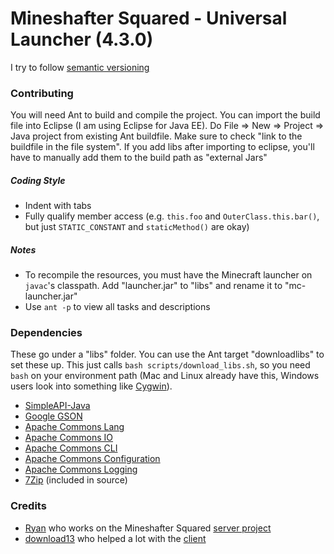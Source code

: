 # Mineshafter Squared - Universal Launcher (4.3.0)
I try to follow [semantic versioning](http://semver.org)

### Contributing
You will need Ant to build and compile the project. You can import the build file into Eclipse (I am using Eclipse for Java EE). Do File => New => Project => Java project from existing Ant buildfile. Make sure to check "link to the buildfile in the file system". If you add libs after importing to eclipse, you'll have to manually add them to the build path as "external Jars"

##### Coding Style
- Indent with tabs
- Fully qualify member access (e.g. `this.foo` and `OuterClass.this.bar()`, but just `STATIC_CONSTANT` and `staticMethod()` are okay)

##### Notes
- To recompile the resources, you must have the Minecraft launcher on `javac`'s classpath. Add "launcher.jar" to "libs" and rename it to "mc-launcher.jar"
- Use `ant -p` to view all tasks and descriptions

### Dependencies
These go under a "libs" folder. You can use the Ant target "downloadlibs" to set these up. This just calls `bash scripts/download_libs.sh`, so you need `bash` on your environment path (Mac and Linux already have this, Windows users look into something like [Cygwin](http://cygwin.com)).

- [SimpleAPI-Java](https://github.com/Raekye/SimpleAPI-Java)
- [Google GSON](https://google-gson.googlecode.com/files/google-gson-2.2.4-release.zip)
- [Apache Commons Lang](http://commons.apache.org/proper/commons-lang/)
- [Apache Commons IO](http://commons.apache.org/proper/commons-io/)
- [Apache Commons CLI](http://commons.apache.org/proper/commons-cli/)
- [Apache Commons Configuration](http://commons.apache.org/proper/commons-configuration/)
- [Apache Commons Logging](http://commons.apache.org/proper/commons-logging/)
- [7Zip](http://7-zip.org) (included in source)

### Credits
- [Ryan](https://github.com/KayoticSully) who works on the Mineshafter Squared [server project](https://github.com/KayoticSully/MineshafterSquared-API)
- [download13](https://github.com/download13) who helped a lot with the [client](https://github.com/download13/Mineshafter-Launcher)
